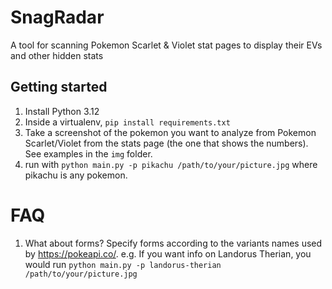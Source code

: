 # SnagRadar
A tool for scanning Pokemon Scarlet &amp; Violet stat pages to display their EVs and other hidden stats

## Getting started
1. Install Python 3.12
2. Inside a virtualenv, `pip install requirements.txt`
3. Take a screenshot of the pokemon you want to analyze from Pokemon Scarlet/Violet from the stats page (the one that shows the numbers). See examples in the `img` folder.
4. run with `python main.py -p pikachu /path/to/your/picture.jpg` where pikachu is any pokemon.

# FAQ
1. What about forms?
Specify forms according to the variants names used by https://pokeapi.co/. e.g. If you want info on Landorus Therian, you would run `python main.py -p landorus-therian /path/to/your/picture.jpg`
   
